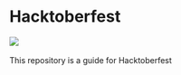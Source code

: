 # Hacktoberfest
<img src="https://cdn.devdojo.com/episode/images/September2020/hacktoberfest-2020.jpg">&nbsp;&nbsp;

This repository is a guide for Hacktoberfest
